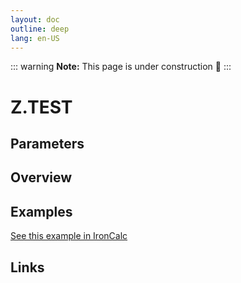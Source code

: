 ```yaml
---
layout: doc
outline: deep
lang: en-US
---
```


::: warning
**Note:** This page is under construction 🚧
:::

# Z.TEST

## Parameters

## Overview

## Examples

[See this example in IronCalc](https://app.ironcalc.com/?filename=z.test)

## Links